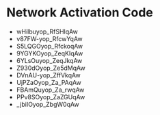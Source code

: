 # Network Activation Code
* wHilbuyop_RfSHIqAw
* v87FW-yop_RfcwYqAw
* S5LQGOyop_RfckoqAw
* 9YGYKOyop_ZeqKIqAw
* 6YLsOuyop_ZeqJkqAw
* Z930dOyop_Ze5dMqAw
* DVnAU-yop_ZffVkqAw
* UjPZaOyop_Za_PAqAw
* FBAmQuyop_Za_rwqAw
* PPv8SOyop_ZaZGUqAw
* _jbiIOyop_ZbgW0qAw